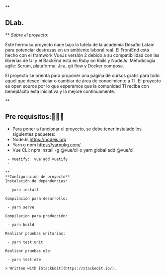 
**

## DLab.

**
*Sobre el proyecto*:

Éste hermoso proyecto nace bajo la tutela de la academia Desafio Latam para potenciar destrezas en un ambiente laboral real. El FrontEnd está hecho con el framwork VueJs versión 2 debido a su compatibilidad con las librerías de UI y el BackEnd está en Ruby on Rails y NodeJs. Metodología agile: Scrum, plataforma: Jira, git flow y Docker compose.

El proyecto se orienta para proponer una página de cursos gratis para todo aquel que desee iniciar o cambiar de área de conocimiento a TI.
El proyecto es open source por lo  que esperamos  que la comunidad TI reciba con beneplácito esta iniciativa y la mejore continuamente.

**

## Pre requisitos:🚀🚀🚀

 - Para poner a funcionar el proyecto, se debe tener instalado los siguientes paquetes: 
 - NodeJs https://nodejs.org
 - Yarn o npm  https://yarnpkg.com/
 - Vue CLI: 
npm install -g @vue/cli
o
yarn global add @vue/cli
```
 - Vuetify:  vue add vuetify
 - 

**
**Configuración de proyecto**
Instalación de dependencias:

 - yarn install

Compilación para desarrollo:

 - yarn serve

Compilacion para producción:

 - yarn build

Realizar pruebas unitarias:

 - yarn test:unit

Realizar pruebas e2e:

 - yarn test:e2e

> Written with [StackEdit](https://stackedit.io/).
